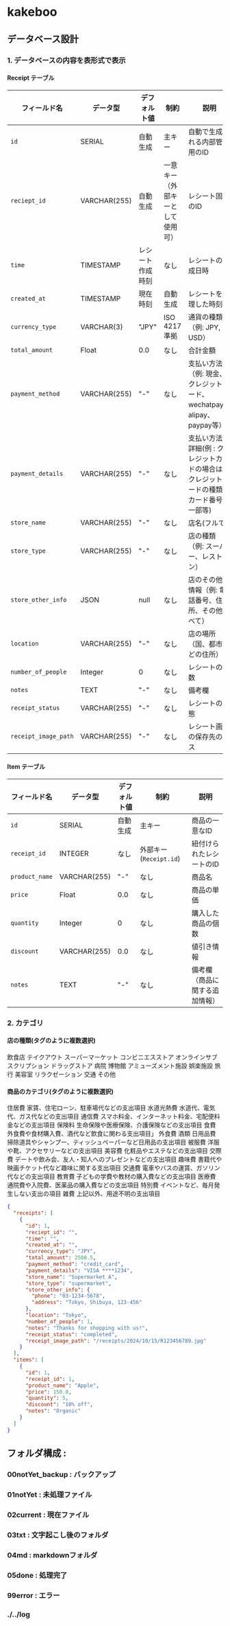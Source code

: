 # kakeboo

## データベース設計

### 1. データベースの内容を表形式で表示

#### Receipt テーブル

| **フィールド名**     | **データ型** | **デフォルト値** | **制約**                         | **説明**                                                                                    |
| -------------------- | ------------ | ---------------- | -------------------------------- | ------------------------------------------------------------------------------------------- |
| `id`                 | SERIAL       | 自動生成         | 主キー                           | 自動で生成される内部管理用のID                                                              |
| `reciept_id`         | VARCHAR(255) | 自動生成         | 一意キー（外部キーとして使用可） | レシート固有のID                                                                            |
| `time`               | TIMESTAMP    | レシート作成時刻 | なし                             | レシートの作成日時                                                                          |
| `created_at`         | TIMESTAMP    | 現在時刻         | 自動生成                         | レシートを処理した時刻                                                                      |
| `currency_type`      | VARCHAR(3)   | "JPY"            | ISO 4217準拠                     | 通貨の種類（例: JPY, USD）                                                                  |
| `total_amount`       | Float        | 0.0              | なし                             | 合計金額                                                                                    |
| `payment_method`     | VARCHAR(255) | "-"              | なし                             | 支払い方法（例: 現金、クレジットカード、wechatpay、alipay、paypay等）                       |
| `payment_details`    | VARCHAR(255) | "-"              | なし                             | 支払い方法の詳細(例 : クレジットカードの場合は、クレジットカードの種類、カード番号の一部等) |
| `store_name`         | VARCHAR(255) | "-"              | なし                             | 店名(フルで)                                                                                |
| `store_type`         | VARCHAR(255) | "-"              | なし                             | 店の種類（例: スーパー、レストラン）                                                        |
| `store_other_info`   | JSON         | null             | なし                             | 店のその他の情報（例: 電話番号、住所、その他すべて）                                        |
| `location`           | VARCHAR(255) | "-"              | なし                             | 店の場所（国、都市などの住所）                                                              |
| `number_of_people`   | Integer      | 0                | なし                             | レシートの人数                                                                              |
| `notes`              | TEXT         | "-"              | なし                             | 備考欄                                                                                      |
| `receipt_status`     | VARCHAR(255) | "-"              | なし                             | レシートの状態                                                                              |
| `receipt_image_path` | VARCHAR(255) | "-"              | なし                             | レシート画像の保存先のパス                                                                  |

#### Item テーブル

| **フィールド名** | **データ型** | **デフォルト値** | **制約**                | **説明**                       |
| ---------------- | ------------ | ---------------- | ----------------------- | ------------------------------ |
| `id`             | SERIAL       | 自動生成         | 主キー                  | 商品の一意なID                 |
| `receipt_id`     | INTEGER      | なし             | 外部キー (`Receipt.id`) | 紐付けられたレシートのID       |
| `product_name`   | VARCHAR(255) | "-"              | なし                    | 商品名                         |
| `price`          | Float        | 0.0              | なし                    | 商品の単価                     |
| `quantity`       | Integer      | 0                | なし                    | 購入した商品の個数             |
| `discount`       | VARCHAR(255) | 0.0              | なし                    | 値引き情報                     |
| `notes`          | TEXT         | "-"              | なし                    | 備考欄（商品に関する追加情報） |

### 2. カテゴリ
#### 店の種類(タグのように複数選択)
飲食店
テイクアウト
スーパーマーケット
コンビニエスストア
オンラインサブスクリプション
ドラッグストア
病院
博物館
アミューズメント施設
娯楽施設
旅行
美容室
リラクゼーション
交通
その他

#### 商品のカテゴリ(タグのように複数選択)
住居費	家賃、住宅ローン、駐車場代などの支出項目
水道光熱費	水道代、電気代、ガス代などの支出項目
通信費	スマホ料金、インターネット料金、宅配便料金などの支出項目
保険料	生命保険や医療保険、介護保険などの支出項目
食費	外食費や食材購入費、酒代など飲食に関わる支出項目」
外食費
酒類
日用品費	掃除道具やシャンプー、ティッシュペーパーなど日用品の支出項目
被服費	洋服や靴、アクセサリーなどの支出項目
美容費	化粧品やエステなどの支出項目
交際費	デートや飲み会、友人・知人へのプレゼントなどの支出項目
趣味費	書籍代や映画チケット代など趣味に関する支出項目
交通費	電車やバスの運賃、ガソリン代などの支出項目
教育費	子どもの学費や教材の購入費などの支出項目
医療費	通院費や入院費、医薬品の購入費などの支出項目
特別費	イベントなど、毎月発生しない支出の項目
雑費	上記以外、用途不明の支出項目


```json
{
  "receipts": [
    {
      "id": 1,
      "reciept_id": "",
      "time": "",
      "created_at": "",
      "currency_type": "JPY",
      "total_amount": 2500.5,
      "payment_method": "credit_card",
      "payment_details": "VISA ****1234",
      "store_name": "Supermarket A",
      "store_type": "supermarket",
      "store_other_info": {
        "phone": "03-1234-5678",
        "address": "Tokyo, Shibuya, 123-456"
      },
      "location": "Tokyo",
      "number_of_people": 1,
      "notes": "Thanks for shopping with us!",
      "receipt_status": "completed",
      "receipt_image_path": "/receipts/2024/10/15/R123456789.jpg"
    }
  ],
  "items": [
    {
      "id": 1,
      "receipt_id": 1,
      "product_name": "Apple",
      "price": 150.0,
      "quantity": 5,
      "discount": "10% off",
      "notes": "Organic"
    }
  ]
}
```

## フォルダ構成 :
### 00notYet_backup : バックアップ
### 01notYet : 未処理ファイル
### 02current : 現在ファイル
### 03txt : 文字起こし後のフォルダ
### 04md : markdownフォルダ
### 05done : 処理完了
### 99error : エラー

### ./../log
